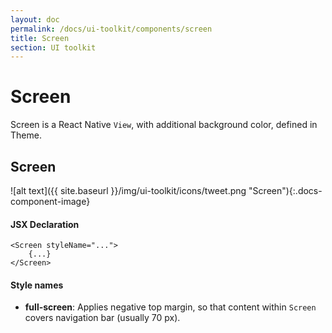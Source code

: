 ```yaml
---
layout: doc
permalink: /docs/ui-toolkit/components/screen
title: Screen
section: UI toolkit
---
```


# Screen

Screen is a React Native `View`, with additional background color, defined in Theme.
  
## Screen
![alt text]({{ site.baseurl }}/img/ui-toolkit/icons/tweet.png "Screen"){:.docs-component-image}  


#### JSX Declaration
```JSX
<Screen styleName="...">
    {...}
</Screen>
```  

#### Style names

* **full-screen**: Applies negative top margin, so that content within `Screen` covers navigation bar (usually 70 px).
